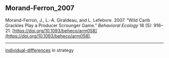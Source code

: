 ## Morand-Ferron_2007

Morand-Ferron, J., L.-A. Giraldeau, and L. Lefebvre. 2007. “Wild Carib Grackles Play a Producer Scrounger Game.” _Behavioral Ecology_ 18 (5): 916–21. [https://doi.org/10.1093/beheco/arm058](https://doi.org/10.1093/beheco/arm058).

---


[individual-differences](../topics/individual-differences.md) in strategy